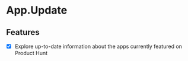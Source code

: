 # App.Update
## Features

- [x] Explore up-to-date information about the apps currently featured on Product Hunt

